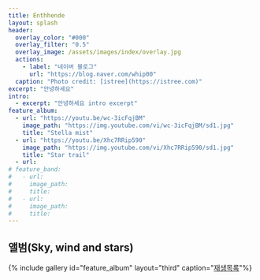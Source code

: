 ```yaml
---
title: Enthhende
layout: splash
header:
  overlay_color: "#000"
  overlay_filter: "0.5"
  overlay_image: /assets/images/index/overlay.jpg
  actions:
    - label: "네이버 블로그"
      url: "https://blog.naver.com/whip00"
  caption: "Photo credit: [istree](https://istree.com)"
excerpt: "안녕하세요"
intro: 
  - excerpt: "안녕하세요 intro excerpt"
feature_album:
  - url: "https://youtu.be/wc-3icFqjBM"
    image_path: "https://img.youtube.com/vi/wc-3icFqjBM/sd1.jpg"
    title: "Stella mist"
  - url: "https://youtu.be/Xhc7RRip590"
    image_path: "https://img.youtube.com/vi/Xhc7RRip590/sd1.jpg"
    title: "Star trail"
  - url:
# feature_band:
#   - url: 
#     image_path: 
#     title: 
#   - url: 
#     image_path: 
#     title: 
---
```


<!--
{% include feature_row id="intro" type="center" %}
-->

## 앨범(Sky, wind and stars)

{% include gallery id="feature_album" layout="third" caption="[재생목록](https://www.youtube.com/playlist?list=OLAK5uy_nYvlZXDGBmoQuf9mVcS-LiX9ZzfaZg4OI)"%}